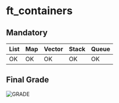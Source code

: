 # ft_containers

## Mandatory

| List | Map | Vector | Stack | Queue |
|----|----|----|----|----|
| OK | OK | OK | OK | OK |

## Final Grade

![GRADE](https://i.imgur.com/rKy0zGM.png)
